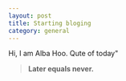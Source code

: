 ```yaml
---
layout: post
title: Starting bloging
category: general
---
```


Hi, I am Alba Hoo.
Qute of today"

> **Later equals never.**

